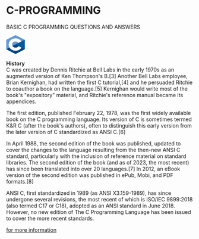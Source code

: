 # C-PROGRAMMING
BASIC C PROGRAMMING QUESTIONS AND ANSWERS

<img src="https://github.com/elliotalien/C-PROGRAMMING/blob/main/380px-C_Programming_Language.svg.png" width="50px"  height="50px">

<br>

<b>History </b>
<br>
C was created by Dennis Ritchie at Bell Labs in the early 1970s as an augmented version of Ken Thompson's B.[3] Another Bell Labs employee, Brian Kernighan, had written the first C tutorial,[4] and he persuaded Ritchie to coauthor a book on the language.[5] Kernighan would write most of the book's "expository" material, and Ritchie's reference manual became its appendices.

The first edition, published February 22, 1978, was the first widely available book on the C programming language. Its version of C is sometimes termed K&R C (after the book's authors), often to distinguish this early version from the later version of C standardized as ANSI C.[6]

In April 1988, the second edition of the book was published, updated to cover the changes to the language resulting from the then-new ANSI C standard, particularly with the inclusion of reference material on standard libraries. The second edition of the book (and as of 2023, the most recent) has since been translated into over 20 languages.[7] In 2012, an eBook version of the second edition was published in ePub, Mobi, and PDF formats.[8]

ANSI C, first standardized in 1989 (as ANSI X3.159-1989), has since undergone several revisions, the most recent of which is ISO/IEC 9899:2018 (also termed C17 or C18), adopted as an ANSI standard in June 2018. However, no new edition of The C Programming Language has been issued to cover the more recent standards.

<a href="https://en.wikipedia.org/wiki/The_C_Programming_Language">for more information</a>
